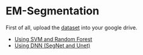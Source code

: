 # EM-Segmentation
First of all, upload the [dataset](https://drive.google.com/drive/folders/1RYIVtrscMG64-y5hVQw8viYUiQZasuaG?usp=sharing) into your google drive.
* [Using SVM and Random Forest](https://github.com/ray-hu/Image-Segmentation/blob/master/SVM_RF_EM_Segmentation.ipynb)
* [Using DNN (SegNet and Unet)](https://github.com/ray-hu/Image-Segmentation/blob/master/DNN_EM_Pytorch.ipynb)
